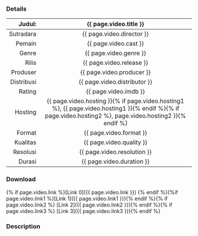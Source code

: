 ### Details


| Judul: | {{ page.video.title }} |
|---:|:---:|
| Sutradara | {{ page.video.director }} |
| Pemain | {{ page.video.cast }} |
| Genre | {{ page.video.genre }} |
| Rilis | {{ page.video.release }} |
| Produser | {{ page.video.producer }} |
| Distribusi | {{ page.video.distributor }} |
| Rating | {{ page.video.imdb }} |
| Hosting | {{ page.video.hosting }}{% if page.video.hosting1 %}, {{ page.video.hosting1 }}{% endif %}{% if page.video.hosting2 %}, page.video.hosting2 }}{% endif %} |
| Format | {{ page.video.format }} |
| Kualitas | {{ page.video.quality }} |
| Resolusi | {{ page.video.resolution }} |
| Durasi | {{ page.video.duration }} |


### Download

{% if page.video.link %}[Link 0]({{ page.video.link }}) {% endif %}{%if page.video.link1 %}[Link 1]({{ page.video.link1 }}){% endif %}{% if page.video.link2 %} [Link 2]({{ page.video.link2 }}){% endif %}{% if page.video.link3 %} [Link 3]({{ page.video.link3 }}){% endif %}

### Description

